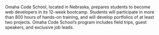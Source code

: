 Omaha Code School, located in Nebraska, prepares students to become web
developers in its 12-week bootcamp. Students will participate in more than 800
hours of hands-on training, and will develop portfolios of at least two
projects. Omaha Code School’s program includes field trips, guest speakers,
and exclusive job leads.

